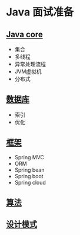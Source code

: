 
# Java 面试准备

## [Java core](java_core/README.md)
  - 集合
  - 多线程
  - 异常处理流程
  - JVM虚拟机
  - 分布式
  
## [数据库](database/README.md)
  - 索引
  - 优化
  
## [框架](framework/README.md)
  - Spring MVC
  - ORM
  - Spring bean
  - Spring boot
  - Spring cloud
  
## [算法](algorithm/README.md)

## [设计模式](designpatterm/README.md)

